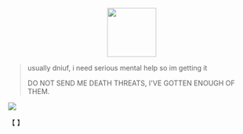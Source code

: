 
  <p align="center">
 <img width="100" height="100" src="[download (1)](https://github.com/user-attachments/assets/050d4073-066f-4b85-81d1-ac2191e82f1e)">
   

> usually dniuf, i need serious mental help so im getting it
>
> DO NOT SEND ME DEATH THREATS, I'VE GOTTEN ENOUGH OF THEM.




![](https://komarev.com/ghpvc/?username=ELLERN4TE&color=000000&label=dominos&style=for-the-badge)

【    】　



